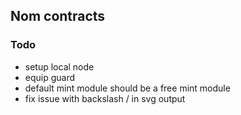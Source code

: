 ## Nom contracts

### Todo
- setup local node
- equip guard
- default mint module should be a free mint module
- fix issue with backslash / in svg output
